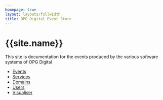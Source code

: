 ```yaml
---
homepage: true
layout: layouts/fullwidth
title: OPG Digital Event Store 
---
```


<h1 class="govuk-heading-xl">{{site.name}}</h1>
<p class="govuk-body-l">This site is documentation for the events produced by the various software systems of OPG Digital</p>
<ul class="govuk-list govuk-list--bullet">
    <li>
        <a class="govuk-link" href="events">Events</a>
    </li>
     <li>
        <a class="govuk-link" href="services">Services</a>
    </li>
     <li>
        <a class="govuk-link" href="domains">Domains</a>
    </li>
     <li>
        <a class="govuk-link" href="users">Users</a>
    </li>
     <li>
        <a class="govuk-link" href="visualiser">Visualiser</a>
    </li>
</ul>
